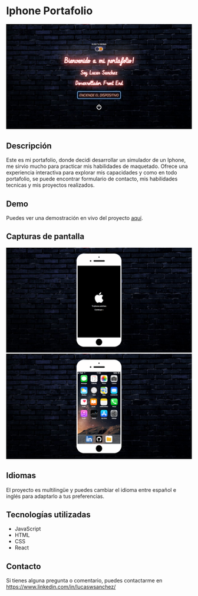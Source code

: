 # Iphone Portafolio

![iPhone Simulator](/src/assets/images/screenshot1.png)

## Descripción
Este es mi portafolio, donde decidi desarrollar un simulador de un Iphone, me sirvio mucho para practicar mis habilidades de maquetado. Ofrece una experiencia interactiva para explorar mis capacidades y  como en todo portafolio, se puede encontrar formulario de contacto, mis habilidades tecnicas y mis proyectos realizados. 

## Demo
Puedes ver una demostración en vivo del proyecto [aquí](https://sanchezlucas-portfolio.netlify.app/).

## Capturas de pantalla
![Captura de pantalla 1](/src/assets/images/screenshot2.png)
![Captura de pantalla 2](/src/assets/images/screenshot3.png)

## Idiomas
El proyecto es multilingüe y puedes cambiar el idioma entre español e inglés para adaptarlo a tus preferencias.

## Tecnologías utilizadas
- JavaScript
- HTML
- CSS
- React

## Contacto
Si tienes alguna pregunta o comentario, puedes contactarme en https://www.linkedin.com/in/lucaswsanchez/
